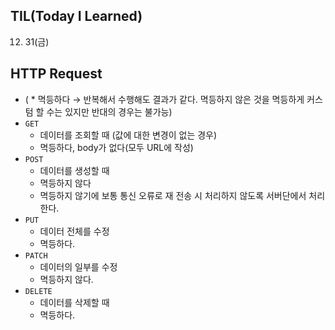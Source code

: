 ## **TIL(Today I Learned)**

12. 31(금)
    
## HTTP Request

- ( * 멱등하다 → 반복해서 수행해도 결과가 같다. 멱등하지 않은 것을 멱등하게 커스텀 할 수는 있지만 반대의 경우는 불가능)
- `GET`
    - 데이터를 조회할 때 (값에 대한 변경이 없는 경우)
    - 멱등하다, body가 없다(모두 URL에 작성)
- `POST`
    - 데이터를 생성할 때
    - 멱등하지 않다
    - 멱등하지 않기에 보통 통신 오류로 재 전송 시 처리하지 않도록 서버단에서 처리한다.
- `PUT`
    - 데이터 전체를 수정
    - 멱등하다.
- `PATCH`
    - 데이터의 일부를 수정
    - 멱등하지 않다.
- `DELETE`
    - 데이터를 삭제할 때
    - 멱등하다.